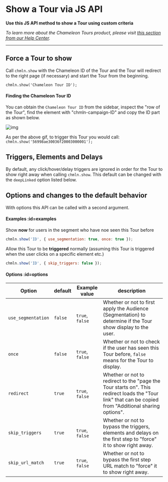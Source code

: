 # Show a Tour via JS API

**Use this JS API method to show a Tour using custom criteria**

*To learn more about the Chameleon Tours product, please visit [this section from our Help Center](https://help.chameleon.io/en/collections/74747-tours).*

---


## Force a Tour to show

Call `chmln.show`  with the Chameleon ID of the Tour and the Tour will redirect to the right page (if necessary) and start the Tour from the beginning.

```
chmln.show('Chameleon Tour ID');
```


#### Finding the Chameleon Tour ID

You can obtain the `Chameleon Tour ID` from the sidebar, inspect the "row of the Tour", find the element with "chmln-campaign-ID" and copy the ID part as shown below. 

![img](https://downloads.intercomcdn.com/i/o/38502020/bacc2946cba493efdcbbc072/Find+tour+ID.gif)

As per the above gif, to trigger this Tour you would call: `chmln.show('56998ae30036f20003000001');`



## Triggers, Elements and Delays

By default, any click/hover/delay triggers are ignored in order for the Tour to show right away when calling `chmln.show`. This default can be changed with the `deepLinked`  option listed below.



## Options and changes to the default behavior

With options this API can be called with a second argument.


#### Examples :id=examples

Show **now** for users in the segment who have noe seen this Tour before

```javascript
chmln.show('ID', { use_segmentation: true, once: true });
```

Allow this Tour to be **triggered** normally (assuming this Tour is triggered when the user clicks on a specific element etc.)

```javascript
chmln.show('ID', { skip_triggers: false });
```

#### Options :id=options

| Option       | default              | Example value | description                                                  |
| -------------- | ------------------- | ------------- | ------------------------------------------------------------ |
| `use_segmentation` | `false` | `true`, `false` | Whether or not to first apply the Audience (Segmentation) to determine if the Tour show display to the user. | 
| `once`             | `false` | `true`, `false` | Whether or not to check if the user has seen this Tour before, `false` means for the Tour to display. |
| `redirect`         | `true`  | `true`, `false` | Whether or not to redirect to the "page the Tour starts on". This redirect loads the "Tour link" that can be copied from "Additional sharing options". |
| `skip_triggers`    | `true`  | `true`, `false` | Whether or not to bypass the triggers, elements and delays on the first step to "force" it to show right away. |
| `skip_url_match`   | `true`  | `true`, `false` | Whether or not to bypass the first step URL match to "force" it to show right away. |

